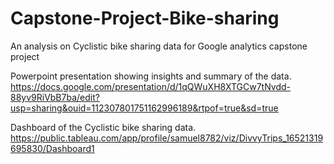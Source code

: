 # Capstone-Project-Bike-sharing
An analysis on Cyclistic bike sharing data for Google analytics capstone project

Powerpoint presentation showing insights and summary of the data.
https://docs.google.com/presentation/d/1qQWuXH8XTGCw7tNvdd-88yv9RiVbB7ba/edit?usp=sharing&ouid=112307801751162996189&rtpof=true&sd=true

Dashboard of the Cyclistic bike sharing data.
https://public.tableau.com/app/profile/samuel8782/viz/DivvyTrips_16521319695830/Dashboard1
